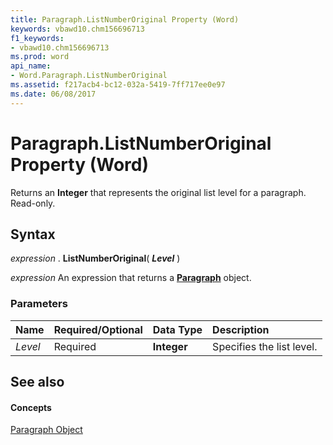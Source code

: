 ```yaml
---
title: Paragraph.ListNumberOriginal Property (Word)
keywords: vbawd10.chm156696713
f1_keywords:
- vbawd10.chm156696713
ms.prod: word
api_name:
- Word.Paragraph.ListNumberOriginal
ms.assetid: f217acb4-bc12-032a-5419-7ff717ee0e97
ms.date: 06/08/2017
---
```



# Paragraph.ListNumberOriginal Property (Word)

Returns an  **Integer** that represents the original list level for a paragraph. Read-only.


## Syntax

 _expression_ . **ListNumberOriginal**( **_Level_** )

 _expression_ An expression that returns a **[Paragraph](Word.Paragraph.md)** object.


### Parameters



|**Name**|**Required/Optional**|**Data Type**|**Description**|
|:-----|:-----|:-----|:-----|
| _Level_|Required| **Integer**|Specifies the list level.|

## See also


#### Concepts


[Paragraph Object](Word.Paragraph.md)

